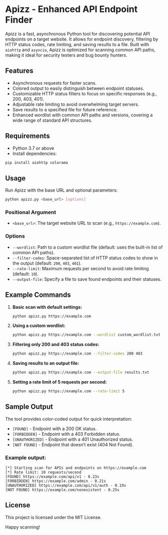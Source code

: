 # Apizz - Enhanced API Endpoint Finder

Apizz is a fast, asynchronous Python tool for discovering potential API endpoints on a target website. It allows for endpoint discovery, filtering by HTTP status codes, rate limiting, and saving results to a file. Built with `aiohttp` and `asyncio`, Apizz is optimized for scanning common API paths, making it ideal for security testers and bug bounty hunters.

## Features

- Asynchronous requests for faster scans.
- Colored output to easily distinguish between endpoint statuses.
- Customizable HTTP status filters to focus on specific responses (e.g., 200, 403, 401).
- Adjustable rate limiting to avoid overwhelming target servers.
- Save results to a specified file for future reference.
- Enhanced wordlist with common API paths and versions, covering a wide range of standard API structures.

## Requirements

- Python 3.7 or above
- Install dependencies:

```bash
pip install aiohttp colorama
```

## Usage

Run Apizz with the base URL and optional parameters:

```bash
python apizz.py <base_url> [options]
```

### Positional Argument

- `<base_url>`: The target website URL to scan (e.g., `https://example.com`).

### Options

- `--wordlist`: Path to a custom wordlist file (default: uses the built-in list of common API paths).
- `--filter-codes`: Space-separated list of HTTP status codes to show in the output (default: `200`, `403`, `401`).
- `--rate-limit`: Maximum requests per second to avoid rate limiting (default: `10`).
- `--output-file`: Specify a file to save found endpoints and their statuses.

## Example Commands

1. **Basic scan with default settings:**

   ```bash
   python apizz.py https://example.com
   ```

2. **Using a custom wordlist:**

   ```bash
   python apizz.py https://example.com --wordlist custom_wordlist.txt
   ```

3. **Filtering only 200 and 403 status codes:**

   ```bash
   python apizz.py https://example.com --filter-codes 200 403
   ```

4. **Saving results to an output file:**

   ```bash
   python apizz.py https://example.com --output-file results.txt
   ```

5. **Setting a rate limit of 5 requests per second:**

   ```bash
   python apizz.py https://example.com --rate-limit 5
   ```

## Sample Output

The tool provides color-coded output for quick interpretation:

- `[FOUND]` - Endpoint with a 200 OK status.
- `[FORBIDDEN]` - Endpoint with a 403 Forbidden status.
- `[UNAUTHORIZED]` - Endpoint with a 401 Unauthorized status.
- `[NOT FOUND]` - Endpoint that doesn’t exist (404 Not Found).

### Example output:

```
[*] Starting scan for APIs and endpoints on https://example.com
[*] Rate limit: 10 requests/second
[FOUND] https://example.com/api/v1 - 0.23s
[FORBIDDEN] https://example.com/admin - 0.21s
[UNAUTHORIZED] https://example.com/api/v1/auth - 0.19s
[NOT FOUND] https://example.com/nonexistent - 0.25s
```

## License

This project is licensed under the MIT License.

Happy scanning!
